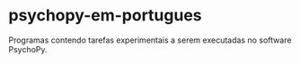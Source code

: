 # psychopy-em-portugues
Programas contendo tarefas experimentais a serem executadas no software PsychoPy.
